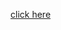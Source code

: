 <a href="https://medium.com/@mothisriram_71284/machine-learning-with-keras-914af18a445d"> click here</a>

